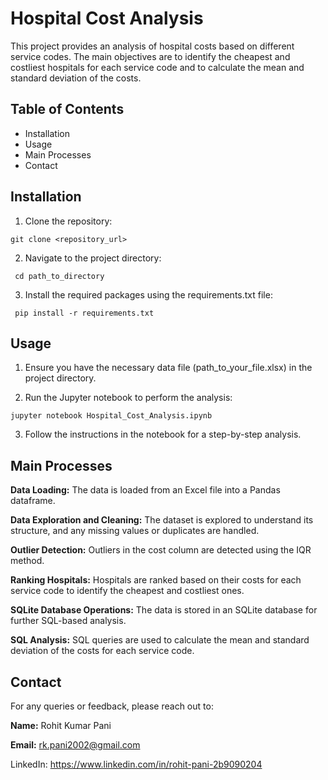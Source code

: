 # Hospital Cost Analysis
This project provides an analysis of hospital costs based on different service codes. The main objectives are to identify the cheapest and costliest hospitals for each service code and to calculate the mean and standard deviation of the costs.

## Table of Contents
* Installation
* Usage
* Main Processes
* Contact

## Installation
  1. Clone the repository:

```git clone <repository_url>```

  2. Navigate to the project directory:

``` cd path_to_directory```

  3. Install the required packages using the requirements.txt file:

``` pip install -r requirements.txt```

## Usage
1. Ensure you have the necessary data file (path_to_your_file.xlsx) in the project directory.
   
2. Run the Jupyter notebook to perform the analysis:

```jupyter notebook Hospital_Cost_Analysis.ipynb```

3. Follow the instructions in the notebook for a step-by-step analysis.

## Main Processes
**Data Loading:** The data is loaded from an Excel file into a Pandas dataframe.

**Data Exploration and Cleaning:** The dataset is explored to understand its structure, and any missing values or duplicates are handled.

**Outlier Detection:** Outliers in the cost column are detected using the IQR method.

**Ranking Hospitals:** Hospitals are ranked based on their costs for each service code to identify the cheapest and costliest ones.

**SQLite Database Operations:** The data is stored in an SQLite database for further SQL-based analysis.

**SQL Analysis:** SQL queries are used to calculate the mean and standard deviation of the costs for each service code.

## Contact
For any queries or feedback, please reach out to:

**Name:** Rohit Kumar Pani

**Email:** rk.pani2002@gmail.com

LinkedIn: https://www.linkedin.com/in/rohit-pani-2b9090204

